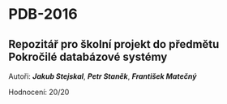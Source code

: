 # PDB-2016
## Repozitář pro školní projekt do předmětu Pokročilé databázové systémy

Autoři: 
***Jakub Stejskal***,
***Petr Staněk***,
***František Matečný***

Hodnocení: 20/20
